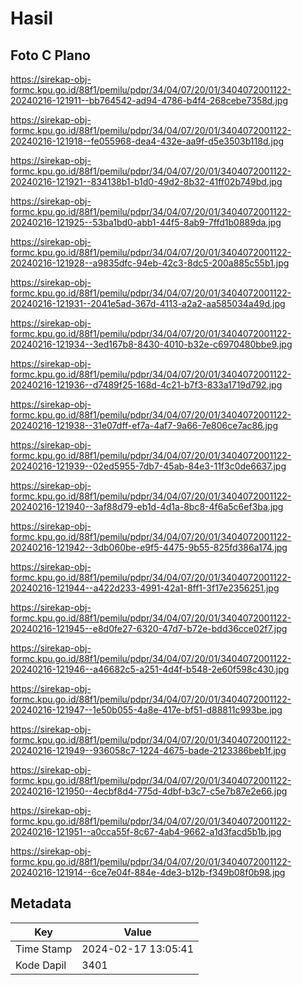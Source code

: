 # Hasil

## Foto C Plano

https://sirekap-obj-formc.kpu.go.id/88f1/pemilu/pdpr/34/04/07/20/01/3404072001122-20240216-121911--bb764542-ad94-4786-b4f4-268cebe7358d.jpg

https://sirekap-obj-formc.kpu.go.id/88f1/pemilu/pdpr/34/04/07/20/01/3404072001122-20240216-121918--fe055968-dea4-432e-aa9f-d5e3503b118d.jpg

https://sirekap-obj-formc.kpu.go.id/88f1/pemilu/pdpr/34/04/07/20/01/3404072001122-20240216-121921--834138b1-b1d0-49d2-8b32-41ff02b749bd.jpg

https://sirekap-obj-formc.kpu.go.id/88f1/pemilu/pdpr/34/04/07/20/01/3404072001122-20240216-121925--53ba1bd0-abb1-44f5-8ab9-7ffd1b0889da.jpg

https://sirekap-obj-formc.kpu.go.id/88f1/pemilu/pdpr/34/04/07/20/01/3404072001122-20240216-121928--a9835dfc-94eb-42c3-8dc5-200a885c55b1.jpg

https://sirekap-obj-formc.kpu.go.id/88f1/pemilu/pdpr/34/04/07/20/01/3404072001122-20240216-121931--2041e5ad-367d-4113-a2a2-aa585034a49d.jpg

https://sirekap-obj-formc.kpu.go.id/88f1/pemilu/pdpr/34/04/07/20/01/3404072001122-20240216-121934--3ed167b8-8430-4010-b32e-c6970480bbe9.jpg

https://sirekap-obj-formc.kpu.go.id/88f1/pemilu/pdpr/34/04/07/20/01/3404072001122-20240216-121936--d7489f25-168d-4c21-b7f3-833a1719d792.jpg

https://sirekap-obj-formc.kpu.go.id/88f1/pemilu/pdpr/34/04/07/20/01/3404072001122-20240216-121938--31e07dff-ef7a-4af7-9a66-7e806ce7ac86.jpg

https://sirekap-obj-formc.kpu.go.id/88f1/pemilu/pdpr/34/04/07/20/01/3404072001122-20240216-121939--02ed5955-7db7-45ab-84e3-11f3c0de6637.jpg

https://sirekap-obj-formc.kpu.go.id/88f1/pemilu/pdpr/34/04/07/20/01/3404072001122-20240216-121940--3af88d79-eb1d-4d1a-8bc8-4f6a5c6ef3ba.jpg

https://sirekap-obj-formc.kpu.go.id/88f1/pemilu/pdpr/34/04/07/20/01/3404072001122-20240216-121942--3db060be-e9f5-4475-9b55-825fd386a174.jpg

https://sirekap-obj-formc.kpu.go.id/88f1/pemilu/pdpr/34/04/07/20/01/3404072001122-20240216-121944--a422d233-4991-42a1-8ff1-3f17e2356251.jpg

https://sirekap-obj-formc.kpu.go.id/88f1/pemilu/pdpr/34/04/07/20/01/3404072001122-20240216-121945--e8d0fe27-6320-47d7-b72e-bdd36cce02f7.jpg

https://sirekap-obj-formc.kpu.go.id/88f1/pemilu/pdpr/34/04/07/20/01/3404072001122-20240216-121946--a46682c5-a251-4d4f-b548-2e60f598c430.jpg

https://sirekap-obj-formc.kpu.go.id/88f1/pemilu/pdpr/34/04/07/20/01/3404072001122-20240216-121947--1e50b055-4a8e-417e-bf51-d88811c993be.jpg

https://sirekap-obj-formc.kpu.go.id/88f1/pemilu/pdpr/34/04/07/20/01/3404072001122-20240216-121949--936058c7-1224-4675-bade-2123386beb1f.jpg

https://sirekap-obj-formc.kpu.go.id/88f1/pemilu/pdpr/34/04/07/20/01/3404072001122-20240216-121950--4ecbf8d4-775d-4dbf-b3c7-c5e7b87e2e66.jpg

https://sirekap-obj-formc.kpu.go.id/88f1/pemilu/pdpr/34/04/07/20/01/3404072001122-20240216-121951--a0cca55f-8c67-4ab4-9662-a1d3facd5b1b.jpg

https://sirekap-obj-formc.kpu.go.id/88f1/pemilu/pdpr/34/04/07/20/01/3404072001122-20240216-121914--6ce7e04f-884e-4de3-b12b-f349b08f0b98.jpg


## Metadata

| Key        | Value               |
| ---------- | ------------------- |
| Time Stamp | 2024-02-17 13:05:41 |
| Kode Dapil | 3401                |




